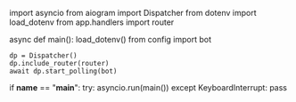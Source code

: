 import asyncio
from aiogram import Dispatcher
from dotenv import load_dotenv
from app.handlers import router


async def main():
    load_dotenv()
    from config import bot

    dp = Dispatcher()
    dp.include_router(router)
    await dp.start_polling(bot)


if __name__ == "__main__":
    try:
        asyncio.run(main())
    except KeyboardInterrupt:
        pass
